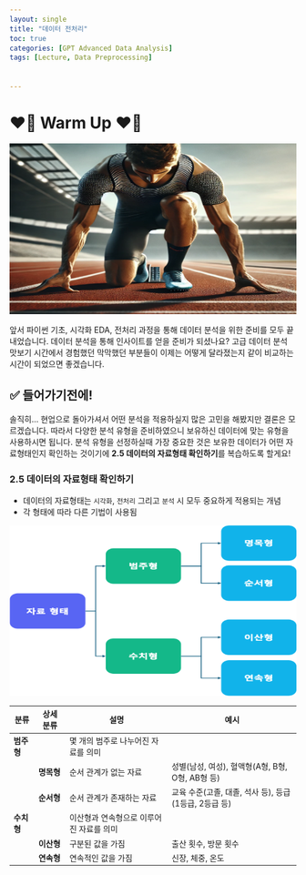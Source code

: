 ```yaml
---
layout: single
title: "데이터 전처리"
toc: true
categories: [GPT Advanced Data Analysis]
tags: [Lecture, Data Preprocessing]


---
```


# ❤️‍🔥 Warm Up ❤️‍🔥

<p align="center"><img src="https://github.com/sigirace/page-images/blob/main/kang_lectures/gpt_ada/da_ready.png?raw=true" width="600" height="300"></p>

앞서 파이썬 기초, 시각화 EDA, 전처리 과정을 통해 데이터 분석을 위한 준비를 모두 끝내었습니다. 데이터 분석을 통해 인사이트를 얻을 준비가 되셨나요? 고급 데이터 분석 맛보기 시간에서 경험했던 막막했던 부분들이 이제는 어떻게 달라졌는지 같이 비교하는 시간이 되었으면 좋겠습니다. 



## ✅ 들어가기전에!

솔직히... 현업으로 돌아가셔서 어떤 분석을 적용하실지 많은 고민을 해봤지만 결론은 모르겠습니다. 따라서 다양한 분석 유형을 준비하였으니 보유하신 데이터에 맞는 유형을 사용하시면 됩니다. 분석 유형을 선정하실때 가장 중요한 것은 보유한 데이터가 어떤 자료형태인지 확인하는 것이기에 **2.5 데이터의 자료형태 확인하기**를  복습하도록 할게요!

### 2.5 데이터의 자료형태 확인하기

- 데이터의 자료형태는 `시각화`, `전처리` 그리고 `분석` 시 모두 중요하게 적용되는 개념
- 각 형태에 따라 다른 기법이 사용됨

<p align="center"><img src="https://github.com/sigirace/page-images/blob/main/kang_lectures/gpt_ada/data_type.png?raw=true" width="600" height="300"></p>

| 분류       | 상세 분류  | 설명                                     | **예시**                                              |
| ---------- | ---------- | ---------------------------------------- | ----------------------------------------------------- |
| **범주형** |            | 몇 개의 범주로 나누어진 자료를 의미      |                                                       |
|            | **명목형** | 순서 관계가 없는 자료                    | 성별(남성, 여성), 혈액형(A형, B형, O형, AB형 등)      |
|            | **순서형** | 순서 관계가 존재하는 자료                | 교육 수준(고졸, 대졸, 석사 등), 등급(1등급, 2등급 등) |
| **수치형** |            | 이산형과 연속형으로 이루어진 자료를 의미 |                                                       |
|            | **이산형** | 구분된 값을 가짐                         | 출산 횟수, 방문 횟수                                  |
|            | **연속형** | 연속적인 값을 가짐                       | 신장, 체중, 온도                                      |


